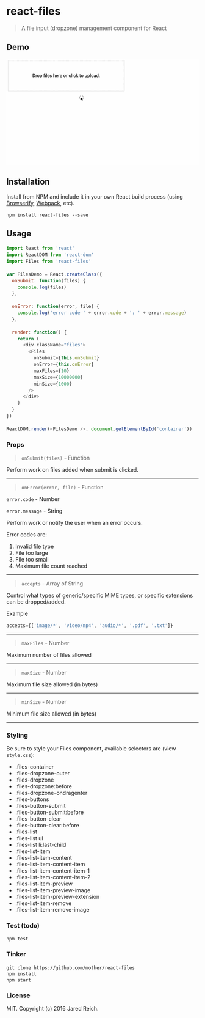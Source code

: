 react-files
=======================

> A file input (dropzone) management component for React

## Demo

![Alt text](/demo.gif?raw=true "Demo")

## Installation

Install from NPM and include it in your own React build process (using [Browserify](http://browserify.org), [Webpack](http://webpack.github.io/), etc).

```
npm install react-files --save
```

## Usage

```js
import React from 'react'
import ReactDOM from 'react-dom'
import Files from 'react-files'

var FilesDemo = React.createClass({
  onSubmit: function(files) {
    console.log(files)
  },

  onError: function(error, file) {
    console.log('error code ' + error.code + ': ' + error.message)
  },

  render: function() {
    return (
      <div className="files">
        <Files
          onSubmit={this.onSubmit}
          onError={this.onError}
          maxFiles={10}
          maxSize={10000000}
          minSize={1000}
        />
      </div>
    )
  }
})

ReactDOM.render(<FilesDemo />, document.getElementById('container'))
```

### Props


> `onSubmit(files)` - Function

Perform work on files added when submit is clicked.

---

> `onError(error, file)` - Function

`error.code` - Number

`error.message` - String

Perform work or notify the user when an error occurs.

Error codes are:
1. Invalid file type
2. File too large
3. File too small
4. Maximum file count reached

---

> `accepts` - Array of String

Control what types of generic/specific MIME types, or specific extensions can be dropped/added.

Example
```js
accepts={['image/*', 'video/mp4', 'audio/*', '.pdf', '.txt']}
```

---

> `maxFiles` - Number

Maximum number of files allowed

---

> `maxSize` - Number

Maximum file size allowed (in bytes)

---

> `minSize` - Number

Minimum file size allowed (in bytes)

---

### Styling

Be sure to style your Files component, available selectors are (view `style.css`):
- .files-container
- .files-dropzone-outer
- .files-dropzone
- .files-dropzone:before
- .files-dropzone-ondragenter
- .files-buttons
- .files-button-submit
- .files-button-submit:before
- .files-button-clear
- .files-button-clear:before
- .files-list
- .files-list ul
- .files-list li:last-child
- .files-list-item
- .files-list-item-content
- .files-list-item-content-item
- .files-list-item-content-item-1
- .files-list-item-content-item-2
- .files-list-item-preview
- .files-list-item-preview-image
- .files-list-item-preview-extension
- .files-list-item-remove
- .files-list-item-remove-image

### Test (todo)

```
npm test
```

### Tinker

```
git clone https://github.com/mother/react-files
npm install
npm start
```

### License

MIT. Copyright (c) 2016 Jared Reich.
